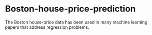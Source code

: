 # Boston-house-price-prediction
The Boston house-price data has been used in many machine learning papers that address regression problems. 

